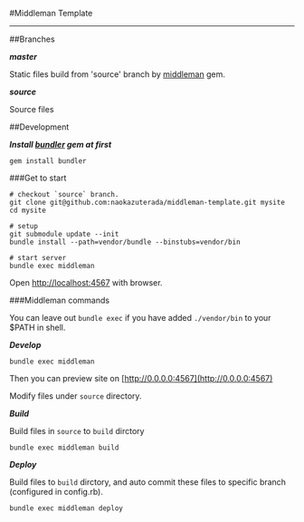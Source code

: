 #Middleman Template

____


##Branches


***master***

Static files build from 'source' branch by [middleman](http://middlemanapp.com/jp/) gem.

***source***

Source files

##Development

***Install [bundler](http://bundler.io/) gem at first***

```
gem install bundler
```

###Get to start

```
# checkout `source` branch.
git clone git@github.com:naokazuterada/middleman-template.git mysite
cd mysite

# setup
git submodule update --init
bundle install --path=vendor/bundle --binstubs=vendor/bin

# start server
bundle exec middleman
```

Open [http://localhost:4567](http://localhost:4567) with browser.


###Middleman commands

You can leave out `bundle exec` if you have added `./vendor/bin` to your $PATH in shell.

***Develop***

```
bundle exec middleman
```

Then you can preview site on [http://0.0.0.0:4567](http://0.0.0.0:4567)

Modify files under `source` directory.


***Build***

Build files in `source` to `build` dirctory

```
bundle exec middleman build
```

***Deploy***

Build files to `build` dirctory, and auto commit these files to specific branch (configured in config.rb).

```
bundle exec middleman deploy
```
